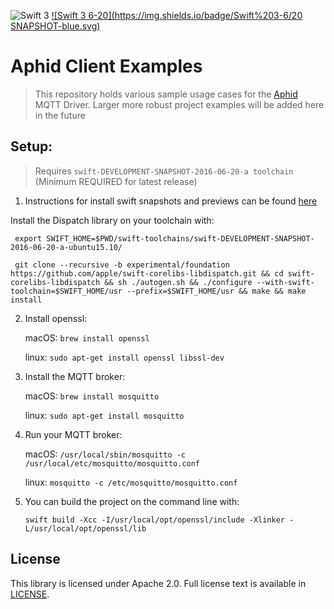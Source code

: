 ![Swift 3](https://img.shields.io/badge/Swift-3.0-orange.svg?style=flat)
[![Swift 3 6-20](https://img.shields.io/badge/Swift%203-6/20 SNAPSHOT-blue.svg)](https://swift.org/download/#snapshots)

# Aphid Client Examples

> This repository holds various sample usage cases for the [Aphid](https://github.com/IBM-Swift/Aphid/) MQTT Driver. Larger more robust project examples will be added here in the future

## Setup:

> Requires `swift-DEVELOPMENT-SNAPSHOT-2016-06-20-a toolchain` (Minimum REQUIRED for latest release)

1. Instructions for install swift snapshots and previews can be found [here](https://swift.org/download/)

  Install the Dispatch library on your toolchain with:
  
  ```
   export SWIFT_HOME=$PWD/swift-toolchains/swift-DEVELOPMENT-SNAPSHOT-2016-06-20-a-ubuntu15.10/
   
   git clone --recursive -b experimental/foundation https://github.com/apple/swift-corelibs-libdispatch.git && cd swift-corelibs-libdispatch && sh ./autogen.sh && ./configure --with-swift-toolchain=$SWIFT_HOME/usr --prefix=$SWIFT_HOME/usr && make && make install
   ```

2. Install openssl:

    macOS: `brew install openssl`

    linux: `sudo apt-get install openssl libssl-dev`

3. Install the MQTT broker:

    macOS: `brew install mosquitto`

    linux: `sudo apt-get install mosquitto`

4. Run your MQTT broker:

    macOS: `/usr/local/sbin/mosquitto -c /usr/local/etc/mosquitto/mosquitto.conf`

    linux: `mosquitto -c /etc/mosquitto/mosquitto.conf`

5. You can build the project on the command line with:

    `swift build -Xcc -I/usr/local/opt/openssl/include -Xlinker -L/usr/local/opt/openssl/lib`


## License

This library is licensed under Apache 2.0. Full license text is available in [LICENSE](LICENSE).
